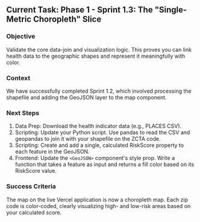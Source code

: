 ## Current Task: Phase 1 - Sprint 1.3: The "Single-Metric Choropleth" Slice

### Objective
Validate the core data-join and visualization logic. This proves you can link health data to the geographic shapes and represent it meaningfully with color.

### Context
We have successfully completed Sprint 1.2, which involved processing the shapefile and adding the GeoJSON layer to the map component.

### Next Steps
1. Data Prep: Download the health indicator data (e.g., PLACES CSV).
2. Scripting: Update your Python script. Use pandas to read the CSV and geopandas to join it with your shapefile on the ZCTA code.
3. Scripting: Create and add a single, calculated RiskScore property to each feature in the GeoJSON.
4. Frontend: Update the `<GeoJSON>` component's style prop. Write a function that takes a feature as input and returns a fill color based on its RiskScore value.

### Success Criteria
The map on the live Vercel application is now a choropleth map. Each zip code is color-coded, clearly visualizing high- and low-risk areas based on your calculated score.
